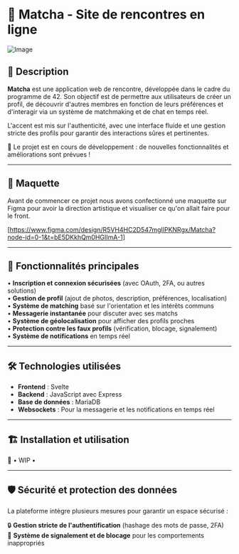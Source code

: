 # 🍃 Matcha - Site de rencontres en ligne  

![Image](https://github.com/user-attachments/assets/8a58cdcc-85b0-4f8e-9493-a51b7257ea47)

## 📖 Description  

**Matcha** est une application web de rencontre, développée dans le cadre du programme de 42. Son objectif est de permettre aux utilisateurs de créer un profil, de découvrir d'autres membres en fonction de leurs préférences et d'interagir via un système de matchmaking et de chat en temps réel.  

L'accent est mis sur l'authenticité, avec une interface fluide et une gestion stricte des profils pour garantir des interactions sûres et pertinentes.  

🚧 Le projet est en cours de développement : de nouvelles fonctionnalités et améliorations sont prévues !

---

## 📝 Maquette

Avant de commencer ce projet nous avons confectionné une maquette sur Figma pour avoir la direction artistique et visualiser ce qu'on allait faire pour le front.

[https://www.figma.com/design/R5VH4HC2D547mgIlPKNRgx/Matcha?node-id=0-1&t=bE5DKkhQm0HGIImA-1]

---

## 🚀 Fonctionnalités principales  

• **Inscription et connexion sécurisées** (avec OAuth, 2FA, ou autres solutions)  
• **Gestion de profil** (ajout de photos, description, préférences, localisation)  
• **Système de matching** basé sur l'orientation et les intérêts communs  
• **Messagerie instantanée** pour discuter avec ses matchs  
• **Système de géolocalisation** pour afficher des profils proches  
• **Protection contre les faux profils** (vérification, blocage, signalement)  
• **Système de notifications** en temps réel  

---

## 🛠️ Technologies utilisées  

- **Frontend** : Svelte  
- **Backend** : JavaScript avec Express
- **Base de données** : MariaDB
- **Websockets** : Pour la messagerie et les notifications en temps réel  

---

## 🏗️ Installation et utilisation  

🚧 • WIP •

---

## 🛡️ Sécurité et protection des données  

La plateforme intègre plusieurs mesures pour garantir un espace sécurisé :  

🔒 **Gestion stricte de l'authentification** (hashage des mots de passe, 2FA)  
🚫 **Système de signalement et de blocage** pour les comportements inappropriés
